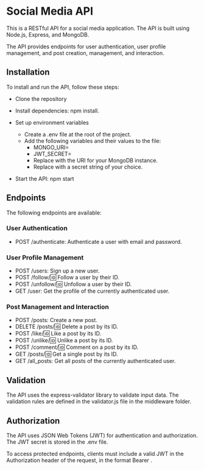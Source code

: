 # Social Media API

This is a RESTful API for a social media application. The API is built using Node.js, Express, and MongoDB.

The API provides endpoints for user authentication, user profile management, and post creation, management, and interaction.

## Installation

To install and run the API, follow these steps:

+ Clone the repository

+ Install dependencies: npm install.

+ Set up environment variables
   + Create a .env file at the root of the project.
   + Add the following variables and their values to the file:
      + MONGO_URI=<your-mongodb-uri>
      + JWT_SECRET=<your-jwt-secret>
      + Replace <your-mongodb-uri> with the URI for your MongoDB instance.
      + Replace <your-jwt-secret> with a secret string of your choice.

+ Start the API: npm start      


## Endpoints

The following endpoints are available:

### User Authentication
+ POST /authenticate: Authenticate a user with email and password.

### User Profile Management
+ POST /users: Sign up a new user.
+ POST /follow/:id: Follow a user by their ID.
+ POST /unfollow/:id: Unfollow a user by their ID.
+ GET /user: Get the profile of the currently authenticated user.

### Post Management and Interaction
+ POST /posts: Create a new post.
+ DELETE /posts/:id: Delete a post by its ID.
+ POST /like/:id: Like a post by its ID.
+ POST /unlike/:id: Unlike a post by its ID.
+ POST /comment/:id: Comment on a post by its ID.
+ GET /posts/:id: Get a single post by its ID.
+ GET /all_posts: Get all posts of the currently authenticated user.

## Validation
The API uses the express-validator library to validate input data. The validation rules are defined in the validator.js file in the middleware folder.

## Authorization
The API uses JSON Web Tokens (JWT) for authentication and authorization. The JWT secret is stored in the .env file.

To access protected endpoints, clients must include a valid JWT in the Authorization header of the request, in the format Bearer <token>.